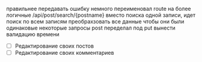 правильнее передавать ошибку
немного переименовал route на более логичные
/api/post/search/{postname} вместо поиска одной записи, идет поиск по всем записям
преобрахзовать все данные чтобы они были одинаковые
некоторые запросы post переделал под put
вынести валидацию времени

- [ ] Редактирование своих постов
- [ ] Редактирование своих комментариев
